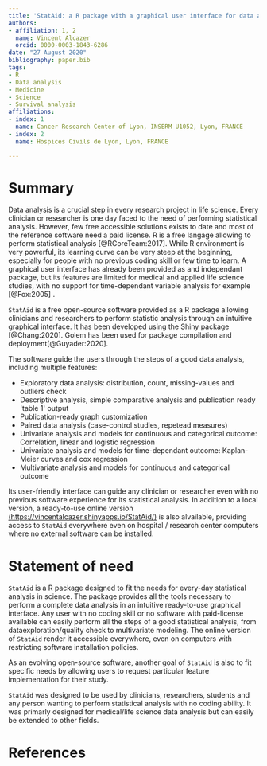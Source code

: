 ```yaml
---
title: 'StatAid: a R package with a graphical user interface for data analysis'
authors:
- affiliation: 1, 2
  name: Vincent Alcazer
  orcid: 0000-0003-1843-6286
date: "27 August 2020"
bibliography: paper.bib
tags:
- R
- Data analysis
- Medicine
- Science
- Survival analysis
affiliations:
- index: 1
  name: Cancer Research Center of Lyon, INSERM U1052, Lyon, FRANCE
- index: 2
  name: Hospices Civils de Lyon, Lyon, FRANCE

---
```


# Summary

Data analysis is a crucial step in every research project in life science. Every clinician or researcher is one day faced to the need of performing statistical analysis. However, few free accessible solutions exists to date and most of the reference software need a paid license. R is a free langage allowing to perform statistical analysis [@RCoreTeam:2017].
While R environment is very powerful, its learning curve can be very steep at the beginning, especially for people with no previous coding skill or few time to learn. A graphical user interface has already been provided as and independant package, but its features are limited for medical and applied life science studies, with no support for time-dependant variable analysis for example [@Fox:2005] . 

`StatAid` is a free open-source software provided as a R package allowing clinicians and researchers to perform statistic analysis through an intuitive graphical interface. It has been developed  using the Shiny package [@Chang:2020]. Golem has been used for package compilation and deployment[@Guyader:2020].

The software guide the users through the steps of a good data analysis, including multiple features:
<ul><li> Exploratory data analysis: distribution, count, missing-values and outliers check  </li>
<li> Descriptive analysis, simple comparative analysis and publication ready 'table 1' output </li>
<li> Publication-ready graph customization  </li>
<li> Paired data analysis (case-control studies, repetead measures) </li>
<li> Univariate analysis and models for continuous and categorical outcome: Correlation, linear and logistic regression  </li>
<li> Univariate analysis and models for time-dependant outcome: Kaplan-Meier curves and cox regression </li>
<li> Multivariate analysis and models for continuous and categorical outcome </li></ul>

Its user-friendly interface can guide any clinician or researcher even with no previous software experience for its statistical analysis. In addition to a local version, a ready-to-use online version [(https://vincentalcazer.shinyapps.io/StatAid/)](https://vincentalcazer.shinyapps.io/StatAid/) is also alvailable, providing access to `StatAid` everywhere even on hospital / research center computers where no external software can be installed.
 

# Statement of need 

`StatAid` is a R package designed to fit the needs for every-day statistical analysis in science. The package provides all the tools necessary to perform a complete data analysis in an intuitive ready-to-use graphical interface. Any user with no coding skill or no software with paid-license available can easily perform all the steps of a good statistical analysis, from dataexploration/quality check to multivariate modeling. The online version of `StatAid` render it accessible everywhere, even on computers with restricting software installation policies.

As an evolving open-source software, another goal of `StatAid` is also to fit specific needs by allowing users to request particular feature implementation for their study.

`StatAid` was designed to be used by clinicians, researchers, students and any person wanting to perform statistical analysis with no coding ability. It was primarly designed for medical/life science data analysis but can easily be extended to other fields.


# References